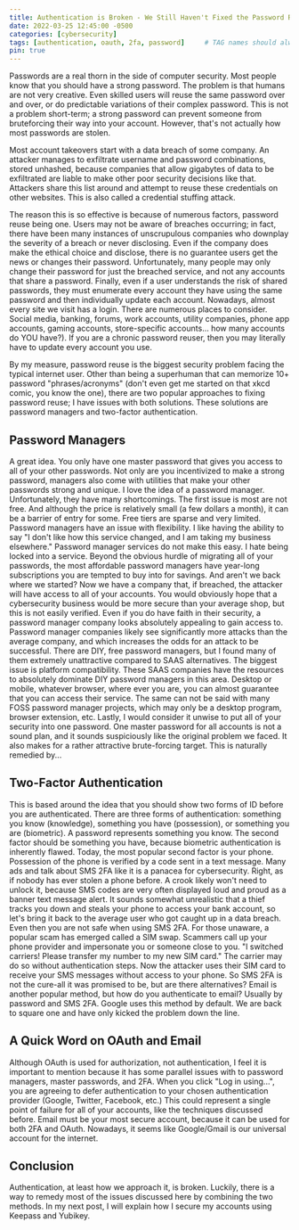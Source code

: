 ```yaml
---
title: Authentication is Broken - We Still Haven't Fixed the Password Reuse Problem
date: 2022-03-25 12:45:00 -0500
categories: [cybersecurity]
tags: [authentication, oauth, 2fa, password]     # TAG names should always be lowercase
pin: true
---
```


Passwords are a real thorn in the side of computer security. Most people know that you should have a strong password. The problem is that humans are not very creative. Even skilled users will reuse the same password over and over, or do predictable variations of their complex password. This is not a problem short-term; a strong password can prevent someone from bruteforcing their way into your account. However, that's not actually how most passwords are stolen.

Most account takeovers start with a data breach of some company. An attacker manages to exfiltrate username and password combinations, stored unhashed, because companies that allow gigabytes of data to be exfiltrated are liable to make other poor security decisions like that. Attackers share this list around and attempt to reuse these credentials on other websites. This is also called a credential stuffing attack.

The reason this is so effective is because of numerous factors, password reuse being one. Users may not be aware of breaches occurring; in fact, there have been many instances of unscrupulous companies who downplay the severity of a breach or never disclosing. Even if the company does make the ethical choice and disclose, there is no guarantee users get the news or changes their password. Unfortunately, many people may only change their password for just the breached service, and not any accounts that share a password. Finally, even if a user understands the risk of shared passwords, they must enumerate every account they have using the same password and then individually update each account. Nowadays, almost every site we visit has a login. There are numerous places to consider. Social media, banking, forums, work accounts, utility companies, phone app accounts, gaming accounts, store-specific accounts... how many accounts do YOU have?). If you are a chronic password reuser, then you may literally have to update every account you use.

By my measure, password reuse is the biggest security problem facing the typical internet user. Other than being a superhuman that can memorize 10+ password "phrases/acronyms" (don't even get me started on that xkcd comic, you know the one), there are two popular approaches to fixing password reuse; I have issues with both solutions. These solutions are password managers and two-factor authentication.

## Password Managers
A great idea. You only have one master password that gives you access to all of your other passwords. Not only are you incentivized to make a strong password, managers also come with utilities that make your other passwords strong and unique. I love the idea of a password manager. Unfortunately, they have many shortcomings. 
The first issue is most are not free. And although the price is relatively small (a few dollars a month), it can be a barrier of entry for some. Free tiers are sparse and very limited.
Password managers have an issue with flexibility. I like having the ability to say "I don't like how this service changed, and I am taking my business elsewhere." Password manager services do not make this easy. I hate being locked into a service. Beyond the obvious hurdle of migrating all of your passwords, the most affordable password managers have year-long subscriptions you are tempted to buy into for savings.
And aren't we back where we started? Now we have a company that, if breached, the attacker will have access to all of your accounts. You would obviously hope that a cybersecurity business would be more secure than your average shop, but this is not easily verified. Even if you do have faith in their security, a password manager company looks absolutely appealing to gain access to. Password manager companies likely see significantly more attacks than the average company, and which increases the odds for an attack to be successful.
There are DIY, free password managers, but I found many of them extremely unattractive compared to SAAS alternatives. The biggest issue is platform compatibility. These SAAS companies have the resources to absolutely dominate DIY password managers in this area. Desktop or mobile, whatever browser, where ever you are, you can almost guarantee that you can access their service. The same can not be said with many FOSS password manager projects, which may only be a desktop program, browser extension, etc.
Lastly, I would consider it unwise to put all of your security into one password. One master password for all accounts is not a sound plan, and it sounds suspiciously like the original problem we faced. It also makes for a rather attractive brute-forcing target. This is naturally remedied by...

## Two-Factor Authentication
This is based around the idea that you should show two forms of ID before you are authenticated. There are three forms of authentication: something you know (knowledge), something you have (possession), or something you are (biometric). A password represents something you know. The second factor should be something you have, because biometric authentication is inherently flawed. Today, the most popular second factor is your phone. Possession of the phone is verified by a code sent in a text message.
Many ads and talk about SMS 2FA like it is a panacea for cybersecurity. Right, as if nobody has ever stolen a phone before. A crook likely won't need to unlock it, because SMS codes are very often displayed loud and proud as a banner text message alert.
It sounds somewhat unrealistic that a thief tracks you down and steals your phone to access your bank account, so let's bring it back to the average user who got caught up in a data breach. Even then you are not safe when using SMS 2FA.
For those unaware, a popular scam has emerged called a SIM swap. Scammers call up your phone provider and impersonate you or someone close to you. "I switched carriers! Please transfer my number to my new SIM card." The carrier may do so without authentication steps. Now the attacker uses their SIM card to receive your SMS messages without access to your phone.
So SMS 2FA is not the cure-all it was promised to be, but are there alternatives? Email is another popular method, but how do you authenticate to email? Usually by password and SMS 2FA. Google uses this method by default. We are back to square one and have only kicked the problem down the line.

## A Quick Word on OAuth and Email
Although OAuth is used for authorization, not authentication, I feel it is important to mention because it has some parallel issues with to password managers, master passwords, and 2FA. When you click "Log in using...", you are agreeing to defer authentication to your chosen authentication provider (Google, Twitter, Facebook, etc.) This could represent a single point of failure for all of your accounts, like the techniques discussed before. Email must be your most secure account, because it can be used for both 2FA and OAuth. Nowadays, it seems like Google/Gmail is our universal account for the internet.

## Conclusion
Authentication, at least how we approach it, is broken. Luckily, there is a way to remedy most of the issues discussed here by combining the two methods. In my next post, I will explain how I secure my accounts using Keepass and Yubikey.